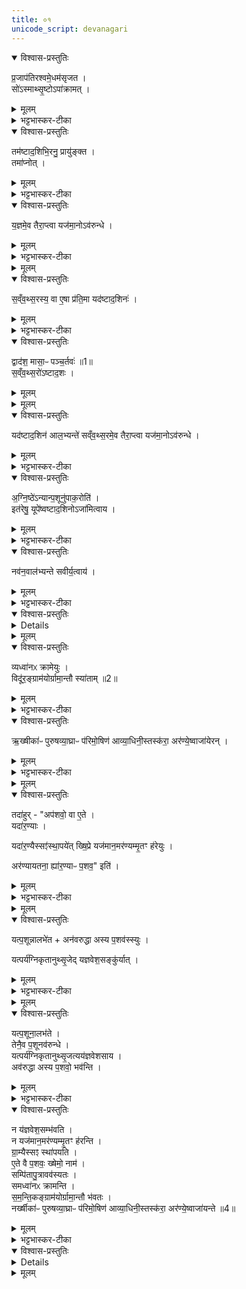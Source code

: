```yaml
---
title: ०१
unicode_script: devanagari
---
```



<details open><summary>विश्वास-प्रस्तुतिः</summary>

प्र॒जाप॑तिरश्वमे॒धम॑सृजत ।  
सो॑ऽस्माथ्सृ॒ष्टोऽपा॑क्रामत् ।  
</details>

<details><summary>मूलम्</summary>

प्र॒जाप॑तिरश्वमे॒धम॑सृजत ।  
सो॑ऽस्माथ्सृ॒ष्टोऽपा॑क्रामत् ।  
</details>

<details><summary>भट्टभास्कर-टीका</summary>

1प्रजापतिरश्वमेधमित्यादि ॥ प्रजापतिसृष्टोऽश्वमेधः तत्सकाशात् अपाक्रामत् अपागच्छत् ।  
</details>

<details open><summary>विश्वास-प्रस्तुतिः</summary>

तम॑ष्टाद॒शिभि॒रनु॒ प्रायु॑ङ्क्त ।  
तमा॑प्नोत् ।  
</details>

<details><summary>मूलम्</summary>

तम॑ष्टाद॒शिभि॒रनु॒ प्रायु॑ङ्क्त ।  
तमा॑प्नोत् ।  
</details>

<details><summary>भट्टभास्कर-टीका</summary>

अथ प्रजापतिः तमश्वमेधं अनु लक्षीकृत्य अष्टादशिभिः प्रायुङ्क्त अष्टादशिनामग्नौ प्रक्षेपलक्षणं अनन्तरप्रयोगं कृतवान् । अष्टादश परिमाणमेषामित्यष्टादशिनः 'शञ्छतोर्डिनिः' इति डिनिप्रत्ययः । 'रोहितो धूम्ररोहितः' इत्यादिभिः दशरनुवाकैः उक्ताः अशीत्यधिकं शतमष्टादशिनः ।  
</details>

<details open><summary>विश्वास-प्रस्तुतिः</summary>

य॒ज्ञमे॒व तैरा॒प्त्वा यज॑मा॒नोऽव॑रुन्धे ।  
</details>

<details><summary>मूलम्</summary>

य॒ज्ञमे॒व तैरा॒प्त्वा यज॑मा॒नोऽव॑रुन्धे ।  
</details>

<details><summary>भट्टभास्कर-टीका</summary>

तैः तं अश्वमेधं आप्त्वा पुनरपि तैः अष्टादशिभिः तमश्वमेधं अवारुन्ध विधेयोकृत्यात्मसमीपे स्थापितवान् ।  
</details>


<details><summary>मूलम्</summary>

स॒व्ँव॒थ्स॒रस्य॒ वा ए॒षा प्र॑ति॒मा ।  
यद॑ष्टाद॒शिनः॑ ।  
</details>

<details open><summary>विश्वास-प्रस्तुतिः</summary>

स॒व्ँव॒थ्स॒रस्य॒ वा ए॒षा प्र॑ति॒मा यद॑ष्टाद॒शिनः॑ ।  
</details>

<details><summary>मूलम्</summary>

स॒व्ँव॒थ्स॒रस्य॒ वा ए॒षा प्र॑ति॒मा यद॑ष्टाद॒शिनः॑ ।  
</details>

<details><summary>भट्टभास्कर-टीका</summary>

यदित्यादि । गतम् । संवत्सरस्येति प्रतिमा प्रतिच्छन्दः ।  
</details>

<details open><summary>विश्वास-प्रस्तुतिः</summary>

द्वाद॑श॒ मासा॒ᳶ पञ्च॒र्तवः॑ ॥1॥  
स॒व्ँव॒थ्स॒रो॑ऽष्टाद॒शः ।  
</details>

<details><summary>मूलम्</summary>

द्वाद॑श॒ मासा॒ᳶ पञ्च॒र्तवः॑ ॥1॥  
स॒व्ँव॒थ्स॒रो॑ऽष्टाद॒शः ।  
</details>


<details><summary>मूलम्</summary>

यद॑ष्टाद॒शिन॑ आल॒भ्यन्ते॑ ।  
स॒व्ँव॒थ्स॒रमे॒व तैरा॒प्त्वा यज॑मा॒नोऽव॑रुन्धे ।  
</details>

<details open><summary>विश्वास-प्रस्तुतिः</summary>

यद॑ष्टाद॒शिन॑ आल॒भ्यन्ते॑ सव्ँव॒थ्स॒रमे॒व तैरा॒प्त्वा यज॑मा॒नोऽव॑रुन्धे ।  
</details>

<details><summary>मूलम्</summary>

यद॑ष्टाद॒शिन॑ आल॒भ्यन्ते॑ सव्ँव॒थ्स॒रमे॒व तैरा॒प्त्वा यज॑मा॒नोऽव॑रुन्धे ।  
</details>

<details><summary>भट्टभास्कर-टीका</summary>

कथमित्याह - द्वादशेति । मासाः द्वादश ऋतवः पञ्च हेमन्तशिशिरयोरेकत्वात्, समुदायात्मा संवत्सर एकः, एवमष्टादशसंख्यान्वयात् संवत्सरस्य प्रतिमा । तस्मात् अष्टादशभिः संवत्सरस्यैवाप्तिरवरोधश्च भवति ॥
</details>

<details open><summary>विश्वास-प्रस्तुतिः</summary>

अ॒ग्नि॒ष्ठे॑ऽन्यान्प॒शूनु॑पाक॒रोति॑ ।  
इत॑रेषु॒ यूपे॑ष्वष्टाद॒शिनोऽजा॑मित्वाय ।  
</details>

<details><summary>मूलम्</summary>

अ॒ग्नि॒ष्ठे॑ऽन्यान्प॒शूनु॑पाक॒रोति॑ ।  
इत॑रेषु॒ यूपे॑ष्वष्टाद॒शिनोऽजा॑मित्वाय ।  
</details>

<details><summary>भट्टभास्कर-टीका</summary>

2अग्निष्ठेन्यानिति ॥ अन्यान् अष्टादशव्यतिरिक्तान् ग्राम्यान् पशून् अग्निष्ठे अग्रिसमीपस्थे मध्यमयूपे उपाकरोति । अथ इतरेषु विंशतौ अष्टादशिनः उपाकरोति अजामित्वाय अनालस्याय तद्भवति कृतकरणाभावात् ।  
</details>

<details open><summary>विश्वास-प्रस्तुतिः</summary>

नव॑न॒वाल॑भ्यन्ते सवीर्य॒त्वाय॑ ।  
</details>

<details><summary>मूलम्</summary>

नव॑न॒वाल॑भ्यन्ते सवीर्य॒त्वाय॑ ।  
</details>

<details><summary>भट्टभास्कर-टीका</summary>

नवनवेति । अष्टादश पशून् नव नव प्रतिविभज्य अग्निष्ठस्योत्तरे यूपे नव आलभ्यन्ते अथ दक्षिणे नव, पुनरग्निष्ठस्य दक्षिणदक्षिणे नव, उत्तरोत्तरे च नव । एवं व्यत्यासेन आदशमात् । सवीर्यत्वाय समानवीर्यत्वाय यूपानां तद्भवति । 'समानस्य छन्दसि' इति सभावः ॥
</details>

<details open><summary>विश्वास-प्रस्तुतिः</summary>


<details>
</details>

<details><summary>मूलम्</summary>


<details>
</details>

<summary>भट्टभास्कर-टीका</summary>

3यदाऽऽरण्यैरिति ॥ यदाऽऽरण्यैः पशुभिः संस्थापयेत् यागान्तं कर्म समापयेत् तदा तेषां विरुद्धस्वभावत्वात् अत्यन्तसंश्लिष्टौ पितापुत्रावपि अस्य राज्ये व्यवस्येतां विरुद्धाध्यवसायौ स्याताम् ।  
</details>

<details open><summary>विश्वास-प्रस्तुतिः</summary>

व्यध्वा॑नᳵ क्रामेयुः ।  
विदू॑र॒ङ्ग्राम॑योर्ग्रामा॒न्तौ स्या॑ताम् ॥2॥  
</details>

<details><summary>मूलम्</summary>

व्यध्वा॑नᳵ क्रामेयुः ।  
विदू॑र॒ङ्ग्राम॑योर्ग्रामा॒न्तौ स्या॑ताम् ॥2॥  
</details>

<details><summary>भट्टभास्कर-टीका</summary>

अध्वानश्च विक्रामेयुः अध्ववर्तिनो जनाः अध्वानः तात्स्थ्यात् ताच्छब्द्यं, मञ्चाः क्रोशन्तीतिवत्, ते विरुद्धं क्रामयेयुः परस्परस्य बाधका भवेयुः तादृशत्वादारण्यानामपि । विदूरमिति द्वयोः ग्रामयोः द्वौ ग्रामान्तौ ग्रामसीमानौ ग्रामयोर्विदूरं यथा तथा स्याताम् प्रवर्तेयाताम् अरण्यप्रायत्वेनानावृतत्वात् निजसीमातिक्रमेण वृत्तेः । यथा द्वयोरेव सर्वेषामिति तेन पुनर्ग्रामग्रहणम् ।  
</details>

<details open><summary>विश्वास-प्रस्तुतिः</summary>

ऋ॒ख्षीका॑ᳶ पुरुषव्या॒घ्राᳶ प॑रिमो॒षिण॑ आव्या॒धिनी॒स्तस्क॑रा॒ अर॑ण्ये॒ष्वाजा॑येरन् ।  
</details>

<details><summary>मूलम्</summary>

ऋ॒ख्षीका॑ᳶ पुरुषव्या॒घ्राᳶ प॑रिमो॒षिण॑ आव्या॒धिनी॒स्तस्क॑रा॒ अर॑ण्ये॒ष्वाजा॑येरन् ।  
</details>

<details><summary>भट्टभास्कर-टीका</summary>

ऋक्षीकादयो हिंस्रजन्तवः । त एवारण्येष्वाजायेरन् सर्वतो जायेरन्, न तु मृगवानरतापसमयूरादयः । पुंव्याघ्राः पुरुषव्याघ्राः । परिमोषिणो मार्गचोराः । आव्याधिन्यः सर्वतस्ताडयित्र्यस्सेनाः, या गणशो वर्तमानाः हिंसन्ति 'वा छन्दसि ' इति पूर्वसवर्णदीर्घत्वम् । तस्कराः मायाविनो हर्तारः 'तद्बृहतोः' इति सुट् ॥
</details>


<details><summary>मूलम्</summary>

तदा॑हुः ।  
अप॑शवो॒ वा ए॒ते ।  
यदा॑र॒ण्याः ।  
यदा॑र॒ण्यैस्सꣵ॑स्था॒पये॑त् ।  
ख्षि॒प्रे यज॑मान॒मर॑ण्यम्मृ॒तꣳ ह॑रेयुः ।  
अर॑ण्यायतना॒ ह्या॑र॒ण्याᳶ प॒शव॒ इति॑ ।  
</details>

<details open><summary>विश्वास-प्रस्तुतिः</summary>

तदा॑हुर् - "अप॑शवो॒ वा ए॒ते ।  
यदा॑र॒ण्याः ।  

यदा॑र॒ण्यैस्सꣵ॑स्था॒पये॑त् ख्षि॒प्रे यज॑मान॒मर॑ण्यम्मृ॒तꣳ ह॑रेयुः ।  

अर॑ण्यायतना॒ ह्या॑र॒ण्याᳶ प॒शव॒" इति॑ ।  
</details>

<details><summary>मूलम्</summary>

तदा॑हुर् - "अप॑शवो॒ वा ए॒ते ।  
यदा॑र॒ण्याः ।  

यदा॑र॒ण्यैस्सꣵ॑स्था॒पये॑त् ख्षि॒प्रे यज॑मान॒मर॑ण्यम्मृ॒तꣳ ह॑रेयुः ।  

अर॑ण्यायतना॒ ह्या॑र॒ण्याᳶ प॒शव॒" इति॑ ।  
</details>

<details><summary>भट्टभास्कर-टीका</summary>

4तदाहुरिति ॥ तत्र आरण्यसंस्थापनायां दोषान्तरमप्याहुः । अपशवः पशुकार्याकरणादारण्याः । तस्मात् आरण्यसंस्थापनायां पशुयागो न कृत इति वृधा आरण्यपशुहिंसाकारिणं क्षिप्रे काले मृतं यजमानं अरण्यं हरेयुः प्रापयेयुः । अरण्यस्थाना ह्यारण्याः पशवो भवन्ति । आरण्यपशुयाजिनो यजमानस्य इदमेव फलं स्यात् ।  
</details>


<details><summary>मूलम्</summary>

यत्प॒शून्नालभे॑त ।  
अन॑वरुद्धा अस्य प॒शव॑स्स्युः ।  
यत्पर्य॑ग्निकृतानुथ्सृ॒जेत् ॥3॥  
य॒ज्ञ॒वे॒श॒सङ्कु॑र्यात् ।  
</details>

<details open><summary>विश्वास-प्रस्तुतिः</summary>

यत्प॒शून्नालभे॑त + अन॑वरुद्धा अस्य प॒शव॑स्स्युः ।  

यत्पर्य॑ग्निकृतानुथ्सृ॒जेद् यज्ञवेश॒सङ्कु॑र्यात् ।  
</details>

<details><summary>मूलम्</summary>

यत्प॒शून्नालभे॑त + अन॑वरुद्धा अस्य प॒शव॑स्स्युः ।  

यत्पर्य॑ग्निकृतानुथ्सृ॒जेद् यज्ञवेश॒सङ्कु॑र्यात् ।  
</details>

<details><summary>भट्टभास्कर-टीका</summary>

यत्पशूनिति । अथ यद्यारण्यानां पशूनां आलम्भ एव न क्रियते आलभ्य तैत्संस्थापने दोषो भवति चेद्वरमनालम्भ एवेति भावः ।  
तन्न सुन्दरमित्याह - अनवरुद्धा इति । आलम्भनमात्रमकुर्वाणस्य अस्य यजमानस्य आरण्याः पशवोऽनवरुद्धा अविधेयास्स्युः ।  
</details>


<details><summary>मूलम्</summary>

यत्प॒शूना॒लभ॑ते ।  
तेनै॒व प॒शूनव॑रुन्धे ।  
यत्पर्य॑ग्निकृतानुथ्सृ॒जत्यय॑ज्ञवेशसाय ।  
अव॑रुद्धा अस्य प॒शवो॒ भव॑न्ति ।  
</details>

<details open><summary>विश्वास-प्रस्तुतिः</summary>

यत्प॒शूना॒लभ॑ते ।  
तेनै॒व प॒शूनव॑रुन्धे ।  
यत्पर्य॑ग्निकृतानुथ्सृ॒जत्यय॑ज्ञवेशसाय ।  
अव॑रुद्धा अस्य प॒शवो॒ भव॑न्ति ।  
</details>

<details><summary>मूलम्</summary>

यत्प॒शूना॒लभ॑ते ।  
तेनै॒व प॒शूनव॑रुन्धे ।  
यत्पर्य॑ग्निकृतानुथ्सृ॒जत्यय॑ज्ञवेशसाय ।  
अव॑रुद्धा अस्य प॒शवो॒ भव॑न्ति ।  
</details>

<details><summary>भट्टभास्कर-टीका</summary>

यदित्यादि । गतम् । अथ मतं आलभ्यैवारण्याः पशवः पर्यग्निकरणानन्तरमुत्स्रष्टव्याः, तत उभय्यपि दोषप्रसक्तिर्न भविष्यतीत्याक्षिपति ।  
</details>

<details open><summary>विश्वास-प्रस्तुतिः</summary>

न य॑ज्ञवेश॒सम्भ॑वति ।  
न यज॑मान॒मर॑ण्यम्मृ॒तꣳ ह॑रन्ति ।  
ग्रा॒म्यैस्सꣵ स्था॑पयति ।  
ए॒ते वै प॒शवः॒ ख्षेमो॒ नाम॑ ।  
सम्पि॑तापु॒त्रावव॑स्यतः ।  
समध्वा॑नᳵ क्रामन्ति ।  
स॒म॒न्ति॒कङ्ग्राम॑योर्ग्रामा॒न्तौ भ॑वतः ।  
नर्ख्षीका॑ᳶ पुरुषव्या॒घ्राᳶ प॑रिमो॒षिण॑ आव्या॒धिनी॒स्तस्क॑रा॒ अर॑ण्ये॒ष्वाजा॑यन्ते ॥4॥  
</details>

<details><summary>मूलम्</summary>

न य॑ज्ञवेश॒सम्भ॑वति ।  
न यज॑मान॒मर॑ण्यम्मृ॒तꣳ ह॑रन्ति ।  
ग्रा॒म्यैस्सꣵ स्था॑पयति ।  
ए॒ते वै प॒शवः॒ ख्षेमो॒ नाम॑ ।  
सम्पि॑तापु॒त्रावव॑स्यतः ।  
समध्वा॑नᳵ क्रामन्ति ।  
स॒म॒न्ति॒कङ्ग्राम॑योर्ग्रामा॒न्तौ भ॑वतः ।  
नर्ख्षीका॑ᳶ पुरुषव्या॒घ्राᳶ प॑रिमो॒षिण॑ आव्या॒धिनी॒स्तस्क॑रा॒ अर॑ण्ये॒ष्वाजा॑यन्ते ॥4॥  
</details>

<details><summary>भट्टभास्कर-टीका</summary>

यज्ञवेशसमिति । यागार्थमालम्भनं, तत्रालब्धानामयागं कुर्वन् यज्ञविनाशकार्येव स्यात् । कुतस्त्यमिदं पूर्वापरविप्रतिषिद्धं प्रयोगज्ञानमिति भावः । वेशश्शब्दात् 'अनसन्तान्नपुंसकात्' इत्यच् समासान्तः ॥
</details>

<details open><summary>विश्वास-प्रस्तुतिः</summary>


<details>
</details>

<details><summary>मूलम्</summary>


<details>
</details>

<summary>भट्टभास्कर-टीका</summary>

5समाधत्ते - यदिति ॥ आलब्धव्यास्तावदारण्याः पशवः तेन पशवोऽवरुध्यन्ते । अथ यत्पर्यग्निकृतानुत्सृजति पर्यग्निकरणं कृत्वैव, न त्वालम्भनानन्तरं, तदयज्ञवेशसाय भवति पर्यग्निकरणव्याजेन अग्नावेवैते हूयन्ते इति नालब्धायागदोषप्रसङ्ग इति भावः । तस्मादालम्भात् अवरुद्धाः पशवो भवन्ति । यागस्य च कृतत्वान्न यज्ञवेशसं भवति । आरण्यैस्संस्थापनात् न यजमानस्य मृतत्वं, आरण्यानामहिंसितत्वात् न चास्यारण्यैर्हरणं अनारण्ययाजित्वात् । न च कर्मणः संस्थाशून्यता ग्राम्यैः पशुभिः क्षेमहेतुभिः संस्थापनात् । ततश्च पितापुत्रौ समवस्यतः संगतमविरुद्धमेवावस्यतः अविमतिषिद्धमती भवतः । अध्वानश्च संक्रामन्ति अध्वचारिणस्सम्यक् निर्बाधं चरन्ति । ग्रामयोश्च ग्रामान्तौ संगतान्तिकं यथा तथा भवतः प्रत्यासन्नावेव भवतः श्रद्धे-यत्वेनावृतत्वात् । ऋक्षीकादयश्च हिंस्राः अरण्येष्वपि नैव जायन्ते ॥




इति तैत्तिरीये ब्राह्मणे तृतीयेऽष्टके नवमप्रपाठके प्रथमोऽनुवाकः ॥  

</details>

